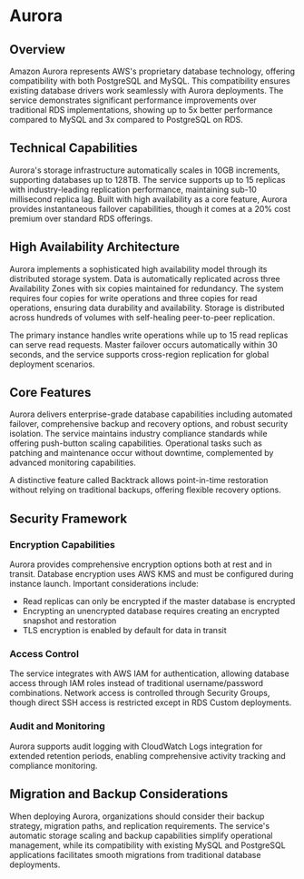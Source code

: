 # Aurora

## Overview

Amazon Aurora represents AWS's proprietary database technology, offering compatibility with both PostgreSQL and MySQL. This compatibility ensures existing database drivers work seamlessly with Aurora deployments. The service demonstrates significant performance improvements over traditional RDS implementations, showing up to 5x better performance compared to MySQL and 3x compared to PostgreSQL on RDS.

## Technical Capabilities

Aurora's storage infrastructure automatically scales in 10GB increments, supporting databases up to 128TB. The service supports up to 15 replicas with industry-leading replication performance, maintaining sub-10 millisecond replica lag. Built with high availability as a core feature, Aurora provides instantaneous failover capabilities, though it comes at a 20% cost premium over standard RDS offerings.

## High Availability Architecture

Aurora implements a sophisticated high availability model through its distributed storage system. Data is automatically replicated across three Availability Zones with six copies maintained for redundancy. The system requires four copies for write operations and three copies for read operations, ensuring data durability and availability. Storage is distributed across hundreds of volumes with self-healing peer-to-peer replication.

The primary instance handles write operations while up to 15 read replicas can serve read requests. Master failover occurs automatically within 30 seconds, and the service supports cross-region replication for global deployment scenarios.

## Core Features

Aurora delivers enterprise-grade database capabilities including automated failover, comprehensive backup and recovery options, and robust security isolation. The service maintains industry compliance standards while offering push-button scaling capabilities. Operational tasks such as patching and maintenance occur without downtime, complemented by advanced monitoring capabilities.

A distinctive feature called Backtrack allows point-in-time restoration without relying on traditional backups, offering flexible recovery options.

## Security Framework

### Encryption Capabilities

Aurora provides comprehensive encryption options both at rest and in transit. Database encryption uses AWS KMS and must be configured during instance launch. Important considerations include:
- Read replicas can only be encrypted if the master database is encrypted
- Encrypting an unencrypted database requires creating an encrypted snapshot and restoration
- TLS encryption is enabled by default for data in transit

### Access Control

The service integrates with AWS IAM for authentication, allowing database access through IAM roles instead of traditional username/password combinations. Network access is controlled through Security Groups, though direct SSH access is restricted except in RDS Custom deployments.

### Audit and Monitoring

Aurora supports audit logging with CloudWatch Logs integration for extended retention periods, enabling comprehensive activity tracking and compliance monitoring.

## Migration and Backup Considerations

When deploying Aurora, organizations should consider their backup strategy, migration paths, and replication requirements. The service's automatic storage scaling and backup capabilities simplify operational management, while its compatibility with existing MySQL and PostgreSQL applications facilitates smooth migrations from traditional database deployments.
